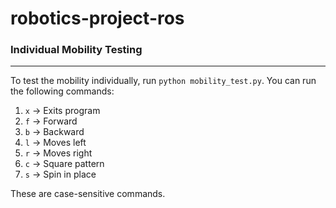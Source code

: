 # robotics-project-ros

### Individual Mobility Testing
---

To test the mobility individually, run `python mobility_test.py`. You can run the
following commands:  

1. `x` &rarr; Exits program  
2. `f` &rarr; Forward  
3. `b` &rarr; Backward  
4. `l` &rarr; Moves left  
5. `r` &rarr; Moves right  
6. `c` &rarr; Square pattern  
7. `s` &rarr; Spin in place  

These are case-sensitive commands.
